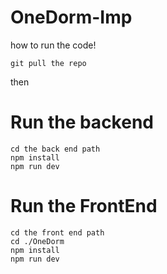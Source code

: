 # OneDorm-Imp
how to run the code!
```
git pull the repo
```
then
# Run the backend
```
cd the back end path
npm install
npm run dev
```
# Run the FrontEnd
```
cd the front end path
cd ./OneDorm
npm install
npm run dev
```
